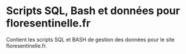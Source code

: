 # Scripts SQL, Bash et données pour floresentinelle.fr

Contient les scripts SQL et BASH de gestion des données pour le site floresentinelle.fr.
